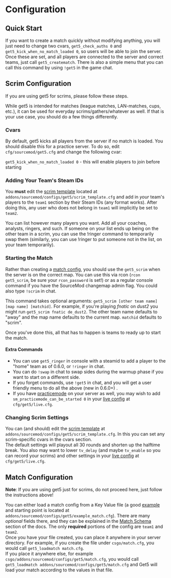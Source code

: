 # Configuration

## Quick Start

If you want to create a match quickly without modifying anything, you will just need to change two
cvars, `get5_check_auths 0` and `get5_kick_when_no_match_loaded 0`, so users will be able to join the server. Once these
are set, and all players are connected to the server and correct teams, just call `get5_creatematch`. There is also a
simple menu that you can call this command by using `!get5` in the game chat.

## Scrim Configuration

If you are using get5 for scrims, please follow these steps.

While get5 is intended for matches (league matches, LAN-matches, cups, etc.), it can be used for everyday
scrims/gathers/whatever as well. If that is your use case, you should do a few things differently.

### Cvars

By default, get5 kicks all players from the server if no match is loaded. You should disable this for a practice server.
To do so, edit `cfg/sourcemod/get5.cfg` and change the following cvar:

`get5_kick_when_no_match_loaded 0` - this will enable players to join before starting

### Adding Your Team's Steam IDs

You **must** edit the [scrim template](https://github.com/splewis/get5/blob/master/configs/get5/scrim_template.cfg)
located at `addons/sourcemod/configs/get5/scrim_template.cfg` and add in *your* team's players to the `team1` section by
their Steam IDs (any format works). After doing this, any user who does not belong in `team1` will implicitly be set
to `team2`.

You can list however many players you want. Add all your coaches, analysts, ringers, and such. If someone on your list
ends up being on the other team in a scrim, you can use the !ringer command to temporarily swap them (similarly, you can
use !ringer to put someone not in the list, on your team temporarily).

### Starting the Match

Rather than creating a [match config](https://github.com/splewis/get5#match-schema), you should use the `get5_scrim`
when the server is on the correct map. You can use this via rcon (`rcon get5_scrim`, be sure your `rcon_password` is
set!) or as a regular console command if you have the SourceMod changemap admin flag. You could also type `!scrim` in
chat.

This command takes optional arguments: `get5_scrim [other team name] [map name] [matchid]`. For example, if you're
playing *fnatic* on *dust2* you might run `get5_scrim fnatic de_dust2`. The other team name defaults to "away" and the
map name defaults to the current map. `matchid` defaults to "scrim".

Once you've done this, all that has to happen is teams to ready up to start the match.

#### Extra Commands

- You can use `get5_ringer` in console with a steamid to add a player to the "home" team as of 0.6.0, or `!ringer` in
  chat.
- You can do `!swap` in chat to swap sides during the warmup phase if you want to start on a different side.
- If you forget commands, use `!get5` in chat, and you will get a user friendly menu to do all the above (new in 0.6.0+)
  .
- If you have [practicemode](https://github.com/splewis/csgo-practice-mode) on your server as well, you may wish to
  add `sm_practicemode_can_be_started 0` in
  your [live config](https://github.com/splewis/get5/blob/master/cfg/get5/live.cfg) at `cfg/get5/live.cfg`.

### Changing Scrim Settings

You can (and should) edit
the [scrim template](https://github.com/splewis/get5/blob/master/configs/get5/scrim_template.cfg)
at `addons/sourcemod/configs/get5/scrim_template.cfg`. In this you can set any scrim-specific cvars in the cvars
section.  
The default settings will playout all 30 rounds and shorten up the halftime break. You also may want to
lower `tv_delay` (and maybe `tv_enable` so you can record your scrims) and other settings in
your [live config](https://github.com/splewis/get5/blob/master/cfg/get5/live.cfg) at `cfg/get5/live.cfg`.

## Match Configuration

**Note**: If you are using get5 just for scrims, do not proceed here, just follow the instructions above!

You can either load a match config from a Key Value file (a
good [example](https://github.com/splewis/get5/blob/master/configs/get5/example_match.cfg) and starting point is located
at `addons/sourcemod/configs/get5/example_match.cfg`). There are many *optional* fields there, and they can be explained
in the [Match Schema](./match_schema.md) section of the docs. The only **required** portions of the config are `team1`
and `team2`.  
Once you have your file created, you can place it anywhere in your server directory. For example, if you create the file
under `csgo/match.cfg`, you would call `get5_loadmatch match.cfg`.  
If you place it anywhere else, for example `csgo/addons/sourcemod/configs/get5/match.cfg`, you would
call `get5_loadmatch addons/sourcemod/configs/get5/match.cfg` and Get5 will load your match according to the values in
that file.
